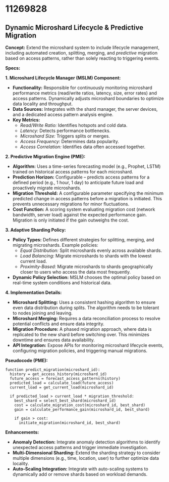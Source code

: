 # 11269828

## Dynamic Microshard Lifecycle & Predictive Migration

**Concept:** Extend the microshard system to include lifecycle management, including automated creation, splitting, merging, and *predictive* migration based on access patterns, rather than solely reacting to triggering events.

**Specs:**

**1. Microshard Lifecycle Manager (MSLM) Component:**

*   **Functionality:** Responsible for continuously monitoring microshard performance metrics (read/write ratios, latency, size, error rates) and access patterns.  Dynamically adjusts microshard boundaries to optimize data locality and throughput.
*   **Data Sources:** Integrates with the shard manager, the server devices, and a dedicated access pattern analysis engine.
*   **Key Metrics:**
    *   *Read/Write Ratio:*  Identifies hotspots and cold data.
    *   *Latency:* Detects performance bottlenecks.
    *   *Microshard Size:* Triggers splits or merges.
    *   *Access Frequency:* Determines data popularity.
    *   *Access Correlation:*  Identifies data often accessed together.

**2. Predictive Migration Engine (PME):**

*   **Algorithm:** Uses a time-series forecasting model (e.g., Prophet, LSTM) trained on historical access patterns for each microshard.
*   **Prediction Horizon:** Configurable – predicts access patterns for a defined period (e.g., 1 hour, 1 day) to anticipate future load and proactively migrate microshards.
*   **Migration Threshold:** A configurable parameter specifying the minimum predicted change in access patterns before a migration is initiated. This prevents unnecessary migrations for minor fluctuations.
*   **Cost Function:**  A scoring system evaluating migration cost (network bandwidth, server load) against the expected performance gain. Migration is only initiated if the gain outweighs the cost.

**3. Adaptive Sharding Policy:**

*   **Policy Types:** Defines different strategies for splitting, merging, and migrating microshards. Example policies:
    *   *Equal Distribution:* Split microshards evenly across available shards.
    *   *Load Balancing:*  Migrate microshards to shards with the lowest current load.
    *   *Proximity-Based:*  Migrate microshards to shards geographically closer to users who access the data most frequently.
*   **Dynamic Policy Selection:** MSLM chooses the optimal policy based on real-time system conditions and historical data.

**4. Implementation Details:**

*   **Microshard Splitting:** Uses a consistent hashing algorithm to ensure even data distribution during splits.  The algorithm needs to be tolerant to nodes joining and leaving.
*   **Microshard Merging:**  Requires a data reconciliation process to resolve potential conflicts and ensure data integrity.
*   **Migration Procedure:**  A phased migration approach, where data is replicated to the new shard before switching over. This minimizes downtime and ensures data availability.
*   **API Integration:**  Expose APIs for monitoring microshard lifecycle events, configuring migration policies, and triggering manual migrations.

**Pseudocode (PME):**

```
function predict_migration(microshard_id):
  history = get_access_history(microshard_id)
  future_access = forecast_access_patterns(history)
  predicted_load = calculate_load(future_access)
  current_load = get_current_load(microshard_id)
  
  if predicted_load > current_load * migration_threshold:
    best_shard = select_best_shard(microshard_id)
    cost = calculate_migration_cost(microshard_id, best_shard)
    gain = calculate_performance_gain(microshard_id, best_shard)
    
    if gain > cost:
      initiate_migration(microshard_id, best_shard)
```

**Enhancements:**

*   **Anomaly Detection:**  Integrate anomaly detection algorithms to identify unexpected access patterns and trigger immediate investigation.
*   **Multi-Dimensional Sharding:** Extend the sharding strategy to consider multiple dimensions (e.g., time, location, user) to further optimize data locality.
*   **Auto-Scaling Integration:**  Integrate with auto-scaling systems to dynamically add or remove shards based on workload demands.